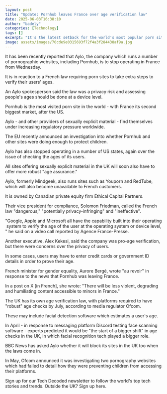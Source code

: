 ```yaml
---
layout: post
title: "Update: Pornhub leaves France over age verification law"
date: 2025-06-03T16:38:10
author: "badely"
categories: [Technology]
tags: []
excerpt: "It's the latest setback for the world's most popular porn site, which is also under investigation by the EU."
image: assets/images/70cde9e0315693f72f4a3f284438af9a.jpg
---
```


It has been recently reported that Aylo, the company which runs a number of pornographic websites, including Pornhub, is to stop operating in France from Wednesday.

It is in reaction to a French law requiring porn sites to take extra steps to verify their users' ages.

An Aylo spokesperson said the law was a privacy risk and assessing people's ages should be done at a device level.

Pornhub is the most visited porn site in the world - with France its second biggest market, after the US.

Aylo - and other providers of sexually explicit material - find themselves under increasing regulatory pressure worldwide.

The EU recently announced an investigation into whether Pornhub and other sites were doing enough to protect children.

Aylo has also stopped operating in a number of US states, again over the issue of checking the ages of its users.

All sites offering sexually explicit material in the UK will soon also have to offer more robust "age assurance."

Aylo, formerly Mindgeek, also runs sites such as Youporn and RedTube, which will also become unavailable to French customers.

It is owned by Canadian private equity firm Ethical Capital Partners. 

Their vice president for compliance, Solomon Friedman, called the French law "dangerous," "potentially privacy-infringing" and "ineffective".

"Google, Apple and Microsoft all have the capability built into their operating system to verify the age of the user at the operating system or device level," he said on a video call reported by Agence France-Presse. 

Another executive, Alex Kekesi, said the company was pro-age verification, but there were concerns over the privacy of users.

In some cases, users may have to enter credit cards or government ID details in order to prove their age.

French minister for gender equality, Aurore Bergé, wrote "au revoir" in response to the news that Pornhub was leaving France.

In a post on X [in French], she wrote: "There will be less violent, degrading and humiliating content accessible to minors in France."

The UK has its own age verification law, with platforms required to have "robust" age checks by July, according to media regulator Ofcom.

These may include facial detection software which estimates a user's age. 

In April - in response to messaging platform Discord testing face scanning software - experts predicted it would be "the start of a bigger shift" in age checks in the UK, in which facial recognition tech played a bigger role.

BBC News has asked Aylo whether it will block its sites in the UK too when the laws come in. 

In May, Ofcom announced it was investigating two pornography websites which had failed to detail how they were preventing children from accessing their platforms.

Sign up for our Tech Decoded newsletter to follow the world's top tech stories and trends. Outside the UK? Sign up here.

